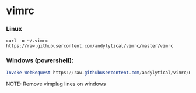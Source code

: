 # vimrc

### Linux
`curl -o ~/.vimrc https://raw.githubusercontent.com/andylytical/vimrc/master/vimrc`

### Windows (powershell):
```powershell
Invoke-WebRequest https://raw.githubusercontent.com/andylytical/vimrc/master/vimrc -outfile $env:USERPROFILE\_vimrc
```

NOTE: Remove vimplug lines on windows
